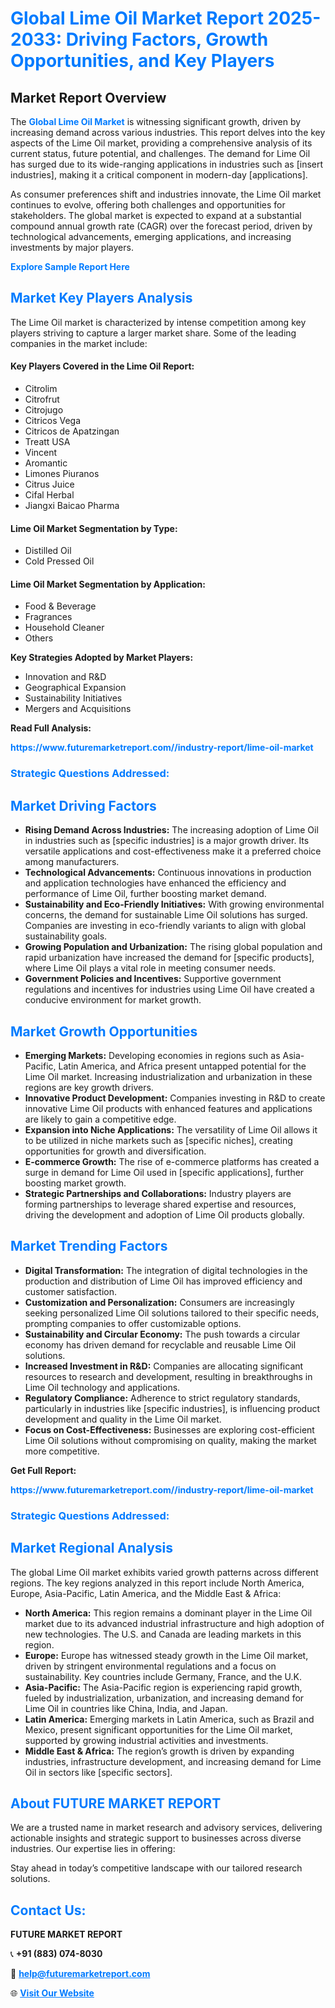 <h1 style="color: #007BFF;">Global Lime Oil Market Report 2025-2033: Driving Factors, Growth Opportunities, and Key Players</h1>

<section id="overview">
<h2>Market Report Overview</h2>
<p>The <a href="https://www.futuremarketreport.com//industry-report/lime-oil-market" style="color: #007BFF; text-decoration: none;"><strong>Global Lime Oil Market</strong></a> is witnessing significant growth, driven by increasing demand across various industries. This report delves into the key aspects of the Lime Oil market, providing a comprehensive analysis of its current status, future potential, and challenges. The demand for Lime Oil has surged due to its wide-ranging applications in industries such as [insert industries], making it a critical component in modern-day [applications].</p>
<p>As consumer preferences shift and industries innovate, the Lime Oil market continues to evolve, offering both challenges and opportunities for stakeholders. The global market is expected to expand at a substantial compound annual growth rate (CAGR) over the forecast period, driven by technological advancements, emerging applications, and increasing investments by major players.</p>
</section>

<section id="overview">
<p><a href="https://www.futuremarketreport.com//request-sample/reportId=87404" style="color: #007BFF; text-decoration: none;"><strong>Explore Sample Report Here</strong></a></p>
</section>

<section id="key-players">
<h2 style="color: #007BFF;">Market Key Players Analysis</h2>
<p>The Lime Oil market is characterized by intense competition among key players striving to capture a larger market share. Some of the leading companies in the market include:</p>
<h4>Key Players Covered in the Lime Oil Report:</h4>
<ul><li>Citrolim</li><li>Citrofrut</li><li>Citrojugo</li><li>Citricos Vega</li><li>Citricos de Apatzingan</li><li>Treatt USA</li><li>Vincent</li><li>Aromantic</li><li>Limones Piuranos</li><li>Citrus Juice</li><li>Cifal Herbal</li><li>Jiangxi Baicao Pharma</li></ul>
<h4>Lime Oil Market Segmentation by Type:</h4>
<ul><li>Distilled Oil</li><li>Cold Pressed Oil</li></ul>

<h4>Lime Oil Market Segmentation by Application:</h4>
<ul><li>Food &amp; Beverage</li><li>Fragrances</li><li>Household Cleaner</li><li>Others</li></ul>
<p><strong>Key Strategies Adopted by Market Players:</strong></p>
<ul>
<li>Innovation and R&D</li>
<li>Geographical Expansion</li>
<li>Sustainability Initiatives</li>
<li>Mergers and Acquisitions</li>
</ul>
</section>

<section>
<p><strong>Read Full Analysis: </strong></p><a href="https://www.futuremarketreport.com//industry-report/lime-oil-market" style="color: #007BFF; text-decoration: none;"><strong>https://www.futuremarketreport.com//industry-report/lime-oil-market</strong></a>
<h3 style="color: #007BFF;">Strategic Questions Addressed:</h3>
</section>

<section id="driving-factors">
<h2 style="color: #007BFF;">Market Driving Factors</h2>
<ul>
<li><strong>Rising Demand Across Industries:</strong> The increasing adoption of Lime Oil in industries such as [specific industries] is a major growth driver. Its versatile applications and cost-effectiveness make it a preferred choice among manufacturers.</li>
<li><strong>Technological Advancements:</strong> Continuous innovations in production and application technologies have enhanced the efficiency and performance of Lime Oil, further boosting market demand.</li>
<li><strong>Sustainability and Eco-Friendly Initiatives:</strong> With growing environmental concerns, the demand for sustainable Lime Oil solutions has surged. Companies are investing in eco-friendly variants to align with global sustainability goals.</li>
<li><strong>Growing Population and Urbanization:</strong> The rising global population and rapid urbanization have increased the demand for [specific products], where Lime Oil plays a vital role in meeting consumer needs.</li>
<li><strong>Government Policies and Incentives:</strong> Supportive government regulations and incentives for industries using Lime Oil have created a conducive environment for market growth.</li>
</ul>
</section>

<section id="growth-opportunities">
<h2 style="color: #007BFF;">Market Growth Opportunities</h2>
<ul>
<li><strong>Emerging Markets:</strong> Developing economies in regions such as Asia-Pacific, Latin America, and Africa present untapped potential for the Lime Oil market. Increasing industrialization and urbanization in these regions are key growth drivers.</li>
<li><strong>Innovative Product Development:</strong> Companies investing in R&D to create innovative Lime Oil products with enhanced features and applications are likely to gain a competitive edge.</li>
<li><strong>Expansion into Niche Applications:</strong> The versatility of Lime Oil allows it to be utilized in niche markets such as [specific niches], creating opportunities for growth and diversification.</li>
<li><strong>E-commerce Growth:</strong> The rise of e-commerce platforms has created a surge in demand for Lime Oil used in [specific applications], further boosting market growth.</li>
<li><strong>Strategic Partnerships and Collaborations:</strong> Industry players are forming partnerships to leverage shared expertise and resources, driving the development and adoption of Lime Oil products globally.</li>
</ul>
</section>

<section id="trending-factors">
<h2 style="color: #007BFF;">Market Trending Factors</h2>
<ul>
<li><strong>Digital Transformation:</strong> The integration of digital technologies in the production and distribution of Lime Oil has improved efficiency and customer satisfaction.</li>
<li><strong>Customization and Personalization:</strong> Consumers are increasingly seeking personalized Lime Oil solutions tailored to their specific needs, prompting companies to offer customizable options.</li>
<li><strong>Sustainability and Circular Economy:</strong> The push towards a circular economy has driven demand for recyclable and reusable Lime Oil solutions.</li>
<li><strong>Increased Investment in R&D:</strong> Companies are allocating significant resources to research and development, resulting in breakthroughs in Lime Oil technology and applications.</li>
<li><strong>Regulatory Compliance:</strong> Adherence to strict regulatory standards, particularly in industries like [specific industries], is influencing product development and quality in the Lime Oil market.</li>
<li><strong>Focus on Cost-Effectiveness:</strong> Businesses are exploring cost-efficient Lime Oil solutions without compromising on quality, making the market more competitive.</li>
</ul>
</section>

<section>
<p><strong>Get Full Report: </strong></p><a href="https://www.futuremarketreport.com//industry-report/lime-oil-market" style="color: #007BFF; text-decoration: none;"><strong>https://www.futuremarketreport.com//industry-report/lime-oil-market</strong></a>
<h3 style="color: #007BFF;">Strategic Questions Addressed:</h3>
</section>


<section id="regional-analysis">
<h2 style="color: #007BFF;">Market Regional Analysis</h2>
<p>The global Lime Oil market exhibits varied growth patterns across different regions. The key regions analyzed in this report include North America, Europe, Asia-Pacific, Latin America, and the Middle East & Africa:</p>
<ul>
<li><strong>North America:</strong> This region remains a dominant player in the Lime Oil market due to its advanced industrial infrastructure and high adoption of new technologies. The U.S. and Canada are leading markets in this region.</li>
<li><strong>Europe:</strong> Europe has witnessed steady growth in the Lime Oil market, driven by stringent environmental regulations and a focus on sustainability. Key countries include Germany, France, and the U.K.</li>
<li><strong>Asia-Pacific:</strong> The Asia-Pacific region is experiencing rapid growth, fueled by industrialization, urbanization, and increasing demand for Lime Oil in countries like China, India, and Japan.</li>
<li><strong>Latin America:</strong> Emerging markets in Latin America, such as Brazil and Mexico, present significant opportunities for the Lime Oil market, supported by growing industrial activities and investments.</li>
<li><strong>Middle East & Africa:</strong> The region’s growth is driven by expanding industries, infrastructure development, and increasing demand for Lime Oil in sectors like [specific sectors].</li>
</ul>
</section>

<footer>
<h2 style="color: #007BFF;">About FUTURE MARKET REPORT</h2>
<p>We are a trusted name in market research and advisory services, delivering actionable insights and strategic support to businesses across diverse industries. Our expertise lies in offering:</p>

<p>Stay ahead in today’s competitive landscape with our tailored research solutions.</p>

<h2 style="color: #007BFF;">Contact Us:</h2>
<p><strong>FUTURE MARKET REPORT</strong></p>
<p>📞 <strong>+91 (883) 074-8030</strong></p>
<p>📧 <strong><a href="mailto:help@futuremarketreport.com" style="color: #007BFF;">help@futuremarketreport.com</a></strong></p>
<p>🌐 <strong><a href="https://www.futuremarketreport.com/" style="color: #007BFF;">Visit Our Website</a></strong></p>
</footer>